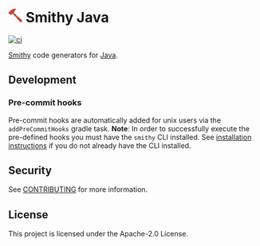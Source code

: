 # <img alt="Smithy" src="https://github.com/smithy-lang/smithy/blob/main/docs/_static/favicon.png?raw=true" width="28"> Smithy Java
[![ci](https://github.com/smithy-lang/smithy-java/actions/workflows/ci.yml/badge.svg)](https://github.com/smithy-lang/smithy-java/actions/workflows/ci.yml)

[Smithy](https://smithy.io/2.0/index.html) code generators for [Java](https://java.com/).

## Development

### Pre-commit hooks
Pre-commit hooks are automatically added for unix users via the `addPreCommitHooks` gradle task.
**Note**: In order to successfully execute the pre-defined hooks you must have the `smithy` CLI installed. 
See [installation instructions](https://smithy.io/2.0/guides/smithy-cli/cli_installation.html) if you do not already have the CLI installed.

## Security

See [CONTRIBUTING](CONTRIBUTING.md#security-issue-notifications) for more information.

## License

This project is licensed under the Apache-2.0 License.


